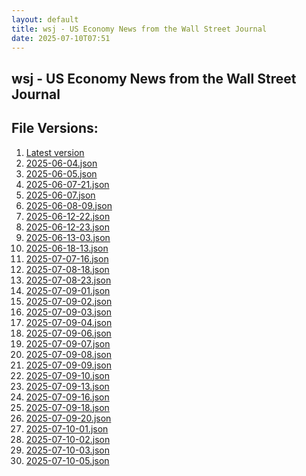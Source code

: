 ```yaml
---
layout: default
title: wsj - US Economy News from the Wall Street Journal
date: 2025-07-10T07:51
---
```


## wsj - US Economy News from the Wall Street Journal

<div id="data-chart"></div>
<div id="data-table"></div>
<script>
document.addEventListener('DOMContentLoaded', function(){
  document.getElementById('data-table').textContent = 'This source isn't supported for tables yet.';
});
</script>

## File Versions:
1. [Latest version](./latest.json)
2. [2025-06-04.json](./2025-06-04.json)
3. [2025-06-05.json](./2025-06-05.json)
4. [2025-06-07-21.json](./2025-06-07-21.json)
5. [2025-06-07.json](./2025-06-07.json)
6. [2025-06-08-09.json](./2025-06-08-09.json)
7. [2025-06-12-22.json](./2025-06-12-22.json)
8. [2025-06-12-23.json](./2025-06-12-23.json)
9. [2025-06-13-03.json](./2025-06-13-03.json)
10. [2025-06-18-13.json](./2025-06-18-13.json)
11. [2025-07-07-16.json](./2025-07-07-16.json)
12. [2025-07-08-18.json](./2025-07-08-18.json)
13. [2025-07-08-23.json](./2025-07-08-23.json)
14. [2025-07-09-01.json](./2025-07-09-01.json)
15. [2025-07-09-02.json](./2025-07-09-02.json)
16. [2025-07-09-03.json](./2025-07-09-03.json)
17. [2025-07-09-04.json](./2025-07-09-04.json)
18. [2025-07-09-06.json](./2025-07-09-06.json)
19. [2025-07-09-07.json](./2025-07-09-07.json)
20. [2025-07-09-08.json](./2025-07-09-08.json)
21. [2025-07-09-09.json](./2025-07-09-09.json)
22. [2025-07-09-10.json](./2025-07-09-10.json)
23. [2025-07-09-13.json](./2025-07-09-13.json)
24. [2025-07-09-16.json](./2025-07-09-16.json)
25. [2025-07-09-18.json](./2025-07-09-18.json)
26. [2025-07-09-20.json](./2025-07-09-20.json)
27. [2025-07-10-01.json](./2025-07-10-01.json)
28. [2025-07-10-02.json](./2025-07-10-02.json)
29. [2025-07-10-03.json](./2025-07-10-03.json)
30. [2025-07-10-05.json](./2025-07-10-05.json)
